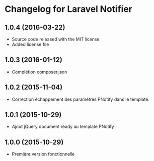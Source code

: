 Changelog for Laravel Notifier
==============================

1.0.4 (2016-03-22)
------------------

- Source code released with the MIT license
- Added license file

1.0.3 (2016-01-12)
------------------

- Complétion composer.json

1.0.2 (2015-11-04)
------------------

- Correction échappement des paramètres PNotify dans le template.

1.0.1 (2015-10-29)
------------------

- Ajout jQuery document ready au template PNotify

1.0.0 (2015-10-29)
------------------

- Première version fonctionnelle
